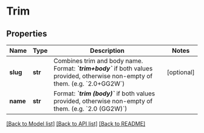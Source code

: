 # Trim

## Properties
Name | Type | Description | Notes
------------ | ------------- | ------------- | -------------
**slug** | **str** | Combines trim and body name. Format: __*&#x60;trim+body&#x60;*__ if both values provided, otherwise non-empty of them. (e.g. &#x60;2.0+GG2W&#x60;) | [optional] 
**name** | **str** | Format: __*&#x60;trim (body)&#x60;*__ if both values provided, otherwise non-empty of them. (e.g. &#x60;2.0 (GG2W)&#x60;) | 

[[Back to Model list]](../README.md#documentation-for-models) [[Back to API list]](../README.md#documentation-for-api-endpoints) [[Back to README]](../README.md)



